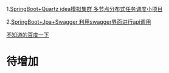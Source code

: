 1.[SpringBoot+Quartz idea模拟集群 多节点分布式任务调度小项目](https://github.com/SuperLazySheep/SpringBoot_AllDemo/tree/master/springboot_quartz)

2.[SpringBoot+Jpa+Swagger 利用swagger界面进行api调用](https://github.com/SuperLazySheep/SpringBoot_AllCommon/tree/master/springboot_jpa)


[不知道的百度一下](https://www.baidu.com)

# 待增加

